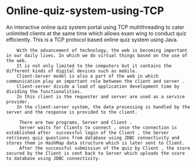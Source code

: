 # Online-quiz-system-using-TCP
An interactive online quiz system portal using TCP  multithreading to cater unlimited clients at the same time which allows exam wing to conduct quiz efficiently. This is a TCP protocol based online quiz system using Java. 

        With the advancement of technology, the web is becoming important in our daily lives. In which we do virtual things based on the use of the web. 
        It is not only limited to the computers but it contains the different kinds of digital devices such as mobile. 
        Client-Server model is also a part of the web in which communication play an important role between the client and server . 
        Client-server divide a load of application development time by dividing the functionalities. 
        In this client is the requester and server are used as a service provider. 
        In the client-server system, the data processing is handled by the server and the response is provided to the client.

         There are two programs, Server and Client .
         Server waits for Clients to connect , once the connection is established after  successful login of the Client , the Server retrieves quiz questions from database using JDBC connectivity and stores them in HashMap data structure which is later sent to Client.
         After the successful submission of the quiz by Client , the score secured by the Client is sent back to Server which uploads the score to database using JDBC connectivity.
